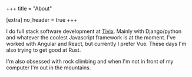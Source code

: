 +++
title = "About"

[extra]
no_header = true
+++

I do full stack software development at [Tivix](https://www.tivix.com).
Mainly with Django/python and whatever the coolest Javascript framework is at the moment.
I've worked with Angular and React, but currently I prefer Vue.
These days I'm also trying to get good at Rust.

I'm also obsessed with rock climbing and when I'm not in front of my computer I'm out in the mountains.
